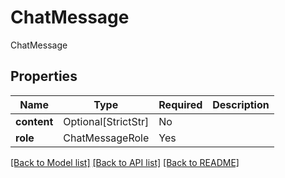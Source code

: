 # ChatMessage

ChatMessage

## Properties
| Name | Type | Required | Description |
| ------------ | ------------- | ------------- | ------------- |
**content** | Optional[StrictStr] | No |  |
**role** | ChatMessageRole | Yes |  |


[[Back to Model list]](../../README.md#documentation-for-models) [[Back to API list]](../../README.md#documentation-for-api-endpoints) [[Back to README]](../../README.md)
